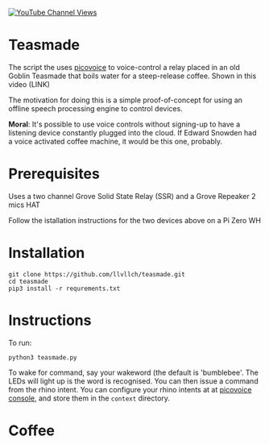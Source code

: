 [![YouTube Channel Views](https://img.shields.io/youtube/channel/views/UCz5BOU9J9pB_O0B8-rDjCWQ?label=YouTube&style=social)](https://www.youtube.com/channel/UCz5BOU9J9pB_O0B8-rDjCWQ)

# Teasmade

The script the uses [picovoice](https://github.com/Picovoice/picovoice) to voice-control a relay placed in an old Goblin Teasmade that boils water for a steep-release coffee. Shown in this video (LINK)

The motivation for doing this is a simple proof-of-concept for using an offline speech processing engine to control devices. 

**Moral**: It's possible to use voice controls without signing-up to have a listening device constantly plugged into the cloud. If Edward Snowden had a voice activated coffee machine, it would be this one, probably.

# Prerequisites

Uses a two channel Grove Solid State Relay (SSR) and a Grove Repeaker 2 mics HAT

Follow the istallation instructions for the two devices above on a Pi Zero WH

# Installation

```
git clone https://github.com/llvllch/teasmade.git
cd teasmade
pip3 install -r requrements.txt
```

# Instructions

To run:
```
python3 teasmade.py
```
To wake for command, say your wakeword (the default is 'bumblebee'. The LEDs will light up is the word is recognised. You can then issue a command from the rhino intent. You can configure your rhino intents at at [picovoice console](http://picovoice.ai/console), and store them in the `context` directory.

# Coffee
